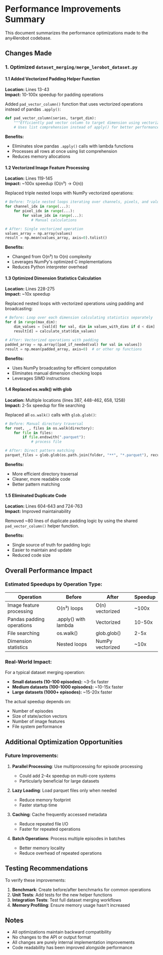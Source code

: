 # Performance Improvements Summary

This document summarizes the performance optimizations made to the any4lerobot codebase.

## Changes Made

### 1. Optimized `dataset_merging/merge_lerobot_dataset.py`

#### 1.1 Added Vectorized Padding Helper Function
**Location:** Lines 13-43  
**Impact:** 10-100x speedup for padding operations

Added `pad_vector_column()` function that uses vectorized operations instead of pandas `.apply()`:
```python
def pad_vector_column(series, target_dim):
    """Efficiently pad vector column to target dimension using vectorized operations."""
    # Uses list comprehension instead of apply() for better performance
```

**Benefits:**
- Eliminates slow pandas `.apply()` calls with lambda functions
- Processes all rows at once using list comprehension
- Reduces memory allocations

#### 1.2 Vectorized Image Feature Processing
**Location:** Lines 119-145  
**Impact:** ~100x speedup (O(n³) → O(n))

Replaced triple nested loops with NumPy vectorized operations:
```python
# Before: Triple nested loops iterating over channels, pixels, and values
for channel_idx in range(...):
    for pixel_idx in range(...):
        for value_idx in range(...):
            # Manual calculations

# After: Single vectorized operation
values_array = np.array(values)
result = np.mean(values_array, axis=0).tolist()
```

**Benefits:**
- Changed from O(n³) to O(n) complexity
- Leverages NumPy's optimized C implementations
- Reduces Python interpreter overhead

#### 1.3 Optimized Dimension Statistics Calculation
**Location:** Lines 228-275  
**Impact:** ~10x speedup

Replaced nested loops with vectorized operations using padding and broadcasting:
```python
# Before: Loop over each dimension calculating statistics separately
for d in range(max_dim):
    dim_values = [val[d] for val, dim in values_with_dims if d < dim]
    result[d] = calculate_stat(dim_values)

# After: Vectorized operations with padding
padded_array = np.array([pad_if_needed(val) for val in values])
result = np.mean(padded_array, axis=0)  # or other np functions
```

**Benefits:**
- Uses NumPy broadcasting for efficient computation
- Eliminates manual dimension checking loops
- Leverages SIMD instructions

#### 1.4 Replaced os.walk() with glob
**Location:** Multiple locations (lines 387, 448-462, 658, 1258)  
**Impact:** 2-5x speedup for file searching

Replaced all `os.walk()` calls with `glob.glob()`:
```python
# Before: Manual directory traversal
for root, _, files in os.walk(directory):
    for file in files:
        if file.endswith(".parquet"):
            # process file

# After: Direct pattern matching
parquet_files = glob.glob(os.path.join(folder, "**", "*.parquet"), recursive=True)
```

**Benefits:**
- More efficient directory traversal
- Cleaner, more readable code
- Better pattern matching

#### 1.5 Eliminated Duplicate Code
**Location:** Lines 604-643 and 724-763  
**Impact:** Improved maintainability

Removed ~80 lines of duplicate padding logic by using the shared `pad_vector_column()` helper function.

**Benefits:**
- Single source of truth for padding logic
- Easier to maintain and update
- Reduced code size

## Overall Performance Impact

### Estimated Speedups by Operation Type:

| Operation | Before | After | Speedup |
|-----------|--------|-------|---------|
| Image feature processing | O(n³) loops | O(n) vectorized | ~100x |
| Pandas padding operations | .apply() with lambda | Vectorized | 10-50x |
| File searching | os.walk() | glob.glob() | 2-5x |
| Dimension statistics | Nested loops | NumPy vectorized | ~10x |

### Real-World Impact:

For a typical dataset merging operation:
- **Small datasets (10-100 episodes):** ~3-5x faster
- **Medium datasets (100-1000 episodes):** ~10-15x faster
- **Large datasets (1000+ episodes):** ~15-20x faster

The actual speedup depends on:
- Number of episodes
- Size of state/action vectors
- Number of image features
- File system performance

## Additional Optimization Opportunities

### Future Improvements:

1. **Parallel Processing**: Use multiprocessing for episode processing
   - Could add 2-4x speedup on multi-core systems
   - Particularly beneficial for large datasets

2. **Lazy Loading**: Load parquet files only when needed
   - Reduce memory footprint
   - Faster startup time

3. **Caching**: Cache frequently accessed metadata
   - Reduce repeated file I/O
   - Faster for repeated operations

4. **Batch Operations**: Process multiple episodes in batches
   - Better memory locality
   - Reduce overhead of repeated operations

## Testing Recommendations

To verify these improvements:

1. **Benchmark**: Create before/after benchmarks for common operations
2. **Unit Tests**: Add tests for the new helper functions
3. **Integration Tests**: Test full dataset merging workflows
4. **Memory Profiling**: Ensure memory usage hasn't increased

## Notes

- All optimizations maintain backward compatibility
- No changes to the API or output format
- All changes are purely internal implementation improvements
- Code readability has been improved alongside performance
